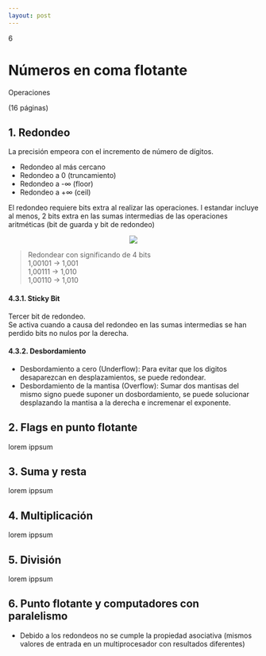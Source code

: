 ```yaml
--- 
layout: post
---
```

<div class="header">
  <div class="numbrerUnit">6</div>
  <h1>Números en coma flotante</h1>
  <subtitle>Operaciones</subtitle>
</div>

(16 páginas)

## 1. Redondeo
La precisión empeora con el incremento de número de dígitos.
 - Redondeo al más cercano
 - Redondeo a 0 (truncamiento)
 - Redondeo a -∞ (floor)
 - Redondeo a +∞ (ceil)

El redondeo requiere bits extra al realizar las operaciones. l estandar incluye al menos, 2 bits extra en las sumas intermedias de las operaciones aritméticas (bit de guarda y bit de redondeo)

<center><img src="https://i.gyazo.com/f9a8213557255cea1acf89df2e7fc0be.png"></center>

<blockquote>
  Redondear con significando de 4 bits<br>
  1,00101 -> 1,001<br>
  1,00111 -> 1,010<br>
  1,00110 -> 1,010<br>
</blockquote>

#### 4.3.1. Sticky Bit
Tercer bit de redondeo.<br>
Se activa cuando a causa del redondeo en las sumas intermedias se han perdido bits no nulos por la derecha.

#### 4.3.2. Desbordamiento
 - Desbordamiento a cero (Underflow): Para evitar que los digitos desaparezcan en desplazamientos, se puede redondear.
 - Desbordamiento de la mantisa (Overflow): Sumar dos mantisas del mismo signo puede suponer un dosbordamiento, se puede solucionar desplazando la mantisa a la derecha e incremenar el exponente.

## 2. Flags en punto flotante
lorem ippsum

## 3. Suma y resta
lorem ippsum

## 4. Multiplicación
lorem ippsum

## 5. División
lorem ippsum

## 6. Punto flotante y computadores con paralelismo
 -  Debido a los redondeos no se cumple la propiedad asociativa (mismos valores de entrada en un multiprocesador con resultados diferentes)
